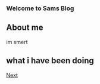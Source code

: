 ### Welcome to Sams Blog

## About me
im smert

## what i have been doing



[Next](https://elitefish63.github.io/Elitefishes-Blog/Unit1)
